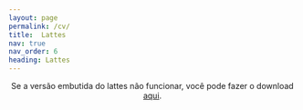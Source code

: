 ```yaml
---
layout: page
permalink: /cv/
title:  Lattes
nav: true
nav_order: 6
heading: Lattes
---
```

<center>
Se a versão embutida do lattes não funcionar, você pode fazer o download <a href="/assets/pdf/lattes.pdf" target="_blank">aqui</a>.
</center>

<br>

<center>
<object data="/assets/pdf/lattes.pdf#view=FitH&pagemode=none" width="100%" height="800px" type="application/pdf">
	<embed src="/assets/pdf/lattes.pdf#view=FitH&pagemode=none" width="100%" height="800px" type="application/pdf" />
</object>
</center>